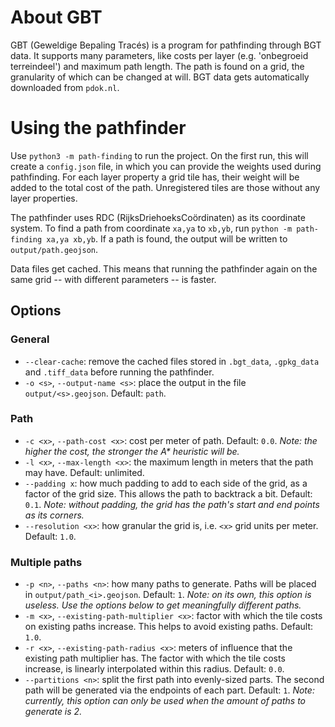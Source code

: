 # About GBT
GBT (Geweldige Bepaling Tracés) is a program for pathfinding through BGT data.
It supports many parameters, like costs per layer (e.g. 'onbegroeid terreindeel') and maximum path length.
The path is found on a grid, the granularity of which can be changed at will.
BGT data gets automatically downloaded from `pdok.nl`.

# Using the pathfinder
Use `python3 -m path-finding` to run the project.
On the first run, this will create a `config.json` file, in which you can provide the weights used during pathfinding.
For each layer property a grid tile has, their weight will be added to the total cost of the path.
Unregistered tiles are those without any layer properties.

The pathfinder uses RDC (RijksDriehoeksCoördinaten) as its coordinate system.
To find a path from coordinate `xa,ya` to `xb,yb`, run `python -m path-finding xa,ya xb,yb`.
If a path is found, the output will be written to `output/path.geojson`.

Data files get cached.
This means that running the pathfinder again on the same grid -- with different parameters -- is faster.

## Options
### General
- `--clear-cache`: remove the cached files stored in `.bgt_data`, `.gpkg_data` and `.tiff_data` before running the pathfinder.
- `-o <s>`, `--output-name <s>`: place the output in the file `output/<s>.geojson`. Default: `path`.

### Path
- `-c <x>`, `--path-cost <x>`: cost per meter of path. Default: `0.0`. _Note: the higher the cost, the stronger the A* heuristic will be._
- `-l <x>`, `--max-length <x>`: the maximum length in meters that the path may have. Default: unlimited.
- `--padding x`: how much padding to add to each side of the grid, as a factor of the grid size. This allows the path to backtrack a bit. Default: `0.1`. _Note: without padding, the grid has the path's start and end points as its corners._
- `--resolution <x>`: how granular the grid is, i.e. `<x>` grid units per meter. Default: `1.0`.

### Multiple paths
- `-p <n>`, `--paths <n>`: how many paths to generate. Paths will be placed in `output/path_<i>.geojson`. Default: `1`. _Note: on its own, this option is useless. Use the options below to get meaningfully different paths._
- `-m <x>`, `--existing-path-multiplier <x>`: factor with which the tile costs on existing paths increase. This helps to avoid existing paths. Default: `1.0`.
- `-r <x>`, `--existing-path-radius <x>`: meters of influence that the existing path multiplier has. The factor with which the tile costs increase, is linearly interpolated within this radius. Default: `0.0`.
- `--partitions <n>`: split the first path into evenly-sized parts. The second path will be generated via the endpoints of each part. Default: `1`. _Note: currently, this option can only be used when the amount of paths to generate is 2._
